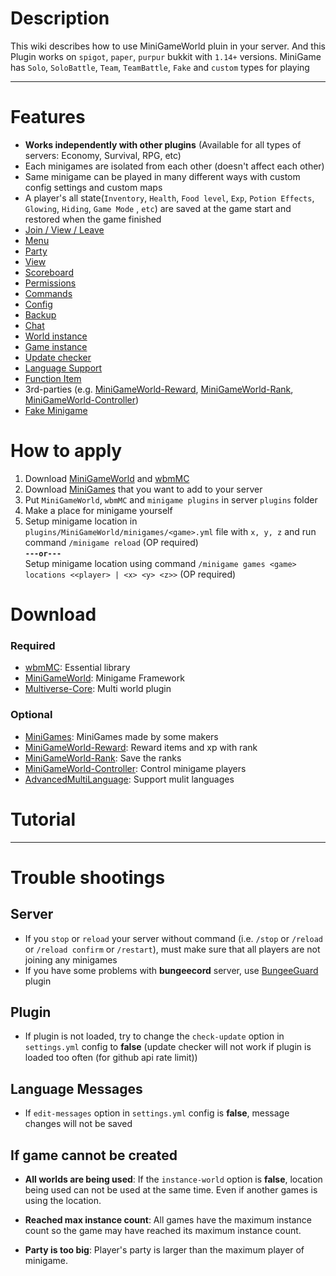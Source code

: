 # Description
This wiki describes how to use MiniGameWorld pluin in your server. And this Plugin works on `spigot`, `paper`, `purpur` bukkit with `1.14+` versions. MiniGame has `Solo`, `SoloBattle`, `Team`, `TeamBattle`, `Fake` and `custom` types for playing

---

# Features
- **Works independently with other plugins** (Available for all types of servers: Economy, Survival, RPG, etc)
- Each minigames are isolated from each other (doesn't affect each other)
- Same minigame can be played in many different ways with custom config settings and custom maps 
- A player's all state(`Inventory`, `Health`, `Food level`, `Exp`, `Potion Effects`, `Glowing`, `Hiding`, `Game Mode` , `etc`) are saved at the game start and restored when the game finished
- [Join / View / Leave]
- [Menu]
- [Party]
- [View]
- [Scoreboard]
- [Permissions]
- [Commands]
- [Config]
- [Backup]
- [Chat]
- [World instance]
- [Game instance]
- [Update checker]
- [Language Support]
- [Function Item]
- 3rd-parties (e.g. [MiniGameWorld-Reward], [MiniGameWorld-Rank], [MiniGameWorld-Controller])
- [Fake Minigame]



# How to apply
1. Download [MiniGameWorld] and [wbmMC]
2. Download [MiniGames] that you want to add to your server
3. Put `MiniGameWorld`, `wbmMC` and `minigame plugins` in server `plugins` folder
4. Make a place for minigame yourself
5. Setup minigame location in `plugins/MiniGameWorld/minigames/<game>.yml` file with `x, y, z` and run command `/minigame reload` (OP required)  
**`---or---`**  
Setup minigame location using command `/minigame games <game> locations <<player> | <x> <y> <z>>` (OP required)



# Download
### Required
- [wbmMC]: Essential library
- [MiniGameWorld]: Minigame Framework
- [Multiverse-Core]: Multi world plugin
### Optional
- [MiniGames]: MiniGames made by some makers
- [MiniGameWorld-Reward]: Reward items and xp with rank
- [MiniGameWorld-Rank]: Save the ranks
- [MiniGameWorld-Controller]: Control minigame players
- [AdvancedMultiLanguage]: Support mulit languages



# Tutorial


---

# Trouble shootings
## Server
- If you `stop` or `reload` your server without command (i.e. `/stop` or `/reload` or `/reload confirm` or `/restart`), must make sure that all players are not joining any minigames
- If you have some problems with **bungeecord** server, use [BungeeGuard] plugin

## Plugin
- If plugin is not loaded, try to change the `check-update` option in `settings.yml` config to **false** (update checker will not work if plugin is loaded too often (for github api rate limit))

## Language Messages
- If `edit-messages` option in `settings.yml` config is **false**, message changes will not be saved

## If game cannot be created
- **All worlds are being used**: If the `instance-world` option is **false**, location being used can not be used at the same time. Even if another games is using the location.

- **Reached max instance count**: All games have the maximum instance count so the game may have reached its maximum instance count.

- **Party is too big**: Player's party is larger than the maximum player of minigame.


[MiniGameWorld]: https://github.com/MiniGameWorlds/MiniGameWorld/releases
[wbmMC]: https://github.com/etc-repo/wbmMC/releases
[Multiverse-Core]: https://www.spigotmc.org/resources/multiverse-core.390/
[MiniGameWorld-Reward]: https://github.com/MiniGameWorlds/MiniGameWorld-Reward/releases
[MiniGameWorld-Rank]: https://github.com/MiniGameWorlds/MiniGameWorld-Rank/releases
[MiniGameWorld-Controller]: https://github.com/MiniGameWorlds/MiniGameWorld-Controller/releases
[MiniGames]: https://github.com/MiniGameWorlds/AllMiniGames
[Commands]: commands.md
[Third-Parties]: https://github.com/MiniGameWorlds
[Join / View / Leave]: how-to-join-leave.md
[Youtube: User Tutorial]: https://youtu.be/sE0vaj0xM8Q
[Config]: config.md
[Permissions]: permissions.md
[Party]: party.md
[Backup]: backup.md
[Chat]: chat.md
[Game instance]: game-instance.md
[World instance]: world-instance.md
[Update checker]: update-checker.md
[View]: view.md
[Menu]: menu.md
[Scoreboard]: scoreboard.md
[Language Support]: language-support.md
[Function Item]: function-item.md
[Fake Minigame]: fake-minigame.md
[MiniGameWorld-Reward]: https://github.com/MiniGameWorlds/MiniGameWorld-Reward
[MiniGameWorld-Rank]: https://github.com/MiniGameWorlds/MiniGameWorld-Rank
[MiniGameWorld-Controller]: https://github.com/MiniGameWorlds/MiniGameWorld-Controller
[AdvancedMultiLanguage]: https://www.spigotmc.org/resources/advanced-multi-language.21338/
[BungeeGuard]: https://www.spigotmc.org/resources/bungeeguard.79601/